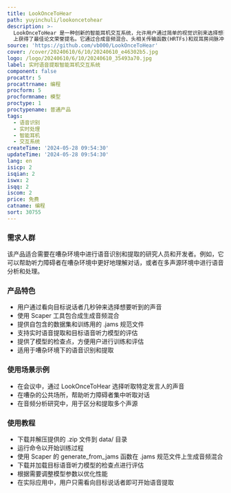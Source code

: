 ```yaml
---
title: LookOnceToHear
path: yuyinchuli/lookoncetohear
description: >-
  LookOnceToHear 是一种创新的智能耳机交互系统，允许用户通过简单的视觉识别来选择想要听到的目标说话者。这项技术在 CHI 2024
  上获得了最佳论文荣誉提名。它通过合成音频混合、头相关传输函数(HRTFs)和双耳房间脉冲响应(BRIRs)来实现实时语音提取，为用户提供了一种新颖的交互方式。
source: 'https://github.com/vb000/LookOnceToHear'
cover: /cover/20240610/6/10/20240610_e46302b5.jpg
logo: /logo/20240610/6/10/20240610_35493a70.jpg
label: 实时语音提取智能耳机交互系统
component: false
procattr: 5
procattrname: 编程
procform: 5
procformname: 模型
proctype: 1
proctypename: 普通产品
tags:
  - 语音识别
  - 实时处理
  - 智能耳机
  - 交互系统
createTime: '2024-05-28 09:54:30'
updateTime: '2024-05-28 09:54:30'
lang: en
isicp: 2
isqian: 2
iswx: 2
isqq: 2
iscom: 2
price: 免费
catname: 编程
sort: 30755
---
```




### 需求人群
该产品适合需要在嘈杂环境中进行语音识别和提取的研究人员和开发者。例如，它可以帮助听力障碍者在嘈杂环境中更好地理解对话，或者在多声源环境中进行语音分析和处理。

### 产品特色
* 用户通过看向目标说话者几秒钟来选择想要听到的声音
* 使用 Scaper 工具包合成生成音频混合
* 提供自包含的数据集和训练用的 .jams 规范文件
* 支持实时语音提取和目标语音听力模型的评估
* 提供了模型的检查点，方便用户进行训练和评估
* 适用于嘈杂环境下的语音识别和提取

### 使用场景示例
* 在会议中，通过 LookOnceToHear 选择听取特定发言人的声音
* 在嘈杂的公共场所，帮助听力障碍者集中听取对话
* 在音频分析研究中，用于区分和提取多个声源

### 使用教程
* 下载并解压提供的 .zip 文件到 data/ 目录
* 运行命令以开始训练过程
* 使用 Scaper 的 generate_from_jams 函数在 .jams 规范文件上生成音频混合
* 下载并加载目标语音听力模型的检查点进行评估
* 根据需要调整模型参数以优化性能
* 在实际应用中，用户只需看向目标说话者即可开始语音提取

  
